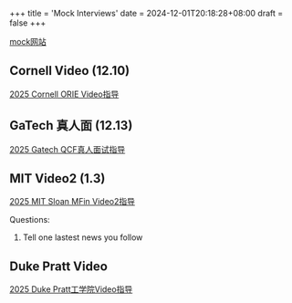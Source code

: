+++
title = 'Mock Interviews'
date = 2024-12-01T20:18:28+08:00
draft = false
+++

[mock网站](https://www.interview-king.com/)

## Cornell Video (12.10)

[2025 Cornell ORIE Video指导](../pdf/2025_Cornell_ORIE_Video指导.pdf)

## GaTech 真人面 (12.13)

[2025 Gatech QCF真人面试指导](../pdf/2025_Gatech_QCF真人面试指导.pdf)

## MIT Video2 (1.3)

[2025 MIT Sloan MFin Video2指导](../pdf/2025_MIT_Sloan_MFin_Video2_指导.pdf)

Questions:

1. Tell one lastest news you follow

## Duke Pratt Video

[2025 Duke Pratt工学院Video指导](../pdf/2025_Duke_Pratt工学院Video指导.pdf)